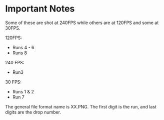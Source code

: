 # Important Notes

Some of these are shot at 240FPS while others are at 120FPS and some at 30FPS.

120FPS:
- Runs 4 - 6
- Runs 8

240 FPS:
- Run3

30 FPS:
- Runs 1 & 2
- Run 7

The general file format name is XX.PNG.
The first digit is the run, and last digits are the drop number.